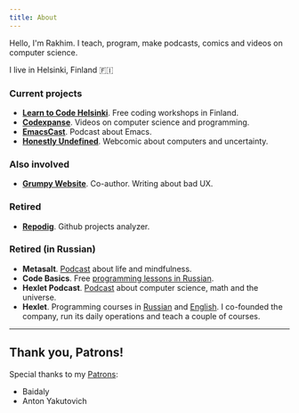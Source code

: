 ```yaml
---
title: About
---
```


Hello, I'm Rakhim. I teach, program, make podcasts, comics and videos on computer science.

I live in Helsinki, Finland 🇫🇮

### Current projects
- __[Learn to Code Helsinki](https://www.meetup.com/Learn-To-Code-Helsinki/)__. Free coding workshops in Finland.
- __[Codexpanse](https://www.youtube.com/channel/UCBmKU1FHwhAoljWDORWgcRA)__. Videos on computer science and programming.
- __[EmacsCast](http://emacscast.rakhim.org/)__. Podcast about Emacs.
- __[Honestly Undefined](/honestly-undefined/)__. Webcomic about computers and uncertainty.

### Also involved
- __[Grumpy Website](http://grumpy.website/)__. Co-author. Writing about bad UX.

### Retired

- __[Repodig](https://repodig.com/)__. Github projects analyzer.

### Retired (in Russian)
- __Metasalt__. [Podcast](https://metasalt.pinecast.co/) about life and mindfulness.
- __Code Basics__. Free [programming lessons in Russian](https://code-basics.ru).
- __Hexlet Podcast__. [Podcast](https://ru.hexlet.io/blog/categories/podcast) about computer science, math and the universe.
- __Hexlet__. Programming courses in [Russian](https://ru.hexlet.io) and [English](https://en.hexlet.io). I co-founded the company, run its daily operations and teach a couple of courses.


<hr>

## Thank you, Patrons!

Special thanks to my [Patrons](https://www.patreon.com/rakhim "support Rakhim on Patreon"):

- Baidaly
- Anton Yakutovich
